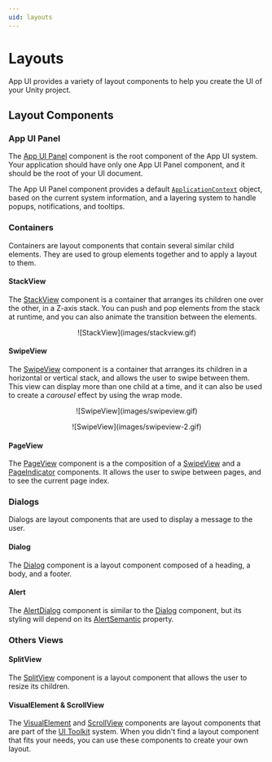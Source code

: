```yaml
---
uid: layouts
---
```


# Layouts

App UI provides a variety of layout components 
to help you create the UI of your Unity project.

## Layout Components

### App UI Panel

The [App UI Panel](xref:UnityEngine.Dt.App.UI.Panel) component is
the root component of the App UI system.
Your application should have only one App UI Panel component,
and it should be the root of your UI document.

The App UI Panel component provides a default [`ApplicationContext`](xref:UnityEngine.Dt.App.Core.ApplicationContext) object,
based on the current system information, and a layering system to handle popups, notifications, and tooltips.

### Containers

Containers are layout components that contain several similar child elements.
They are used to group elements together and to apply a layout to them.

#### StackView

The [StackView](xref:UnityEngine.Dt.App.UI.StackView) component is 
a container that arranges its children one over the other,
in a Z-axis stack. You can push and pop elements from the stack at runtime, 
and you can also animate the transition between the elements.

<p align="center">
![StackView](images/stackview.gif)
</p>

#### SwipeView

The [SwipeView](xref:UnityEngine.Dt.App.UI.SwipeView) component is
a container that arranges its children in a horizontal or vertical stack,
and allows the user to swipe between them.
This view can display more than one child at a time,
and it can also be used to create a *carousel* effect by using the wrap mode.

<p align="center">
![SwipeView](images/swipeview.gif)
</p>

<p align="center">
![SwipeView](images/swipeview-2.gif)
</p>


#### PageView

The [PageView](xref:UnityEngine.Dt.App.UI.PageView) component is
a the composition of a [SwipeView](xref:UnityEngine.Dt.App.UI.SwipeView) and a 
[PageIndicator](xref:UnityEngine.Dt.App.UI.PageIndicator) components.
It allows the user to swipe between pages, and to see the current page index.

### Dialogs

Dialogs are layout components that are used to display a message to the user.

#### Dialog

The [Dialog](xref:UnityEngine.Dt.App.UI.Dialog) component is 
a layout component composed of a heading, a body, and a footer.

#### Alert

The [AlertDialog](xref:UnityEngine.Dt.App.UI.AlertDialog) component is
similar to the [Dialog](xref:UnityEngine.Dt.App.UI.Dialog) component,
but its styling will depend on its [AlertSemantic](xref:UnityEngine.Dt.App.UI.AlertSemantic) property.

### Others Views

#### SplitView

The [SplitView](xref:UnityEngine.Dt.App.UI.SplitView) component is
a layout component that allows the user to resize its children.

#### VisualElement & ScrollView

The [VisualElement](xref:UnityEngine.UIElements.VisualElement) and
[ScrollView](xref:UnityEngine.UIElements.ScrollView) components are
layout components that are part of the [UI Toolkit](xref:UIElements) system.
When you didn't find a layout component that fits your needs,
you can use these components to create your own layout.